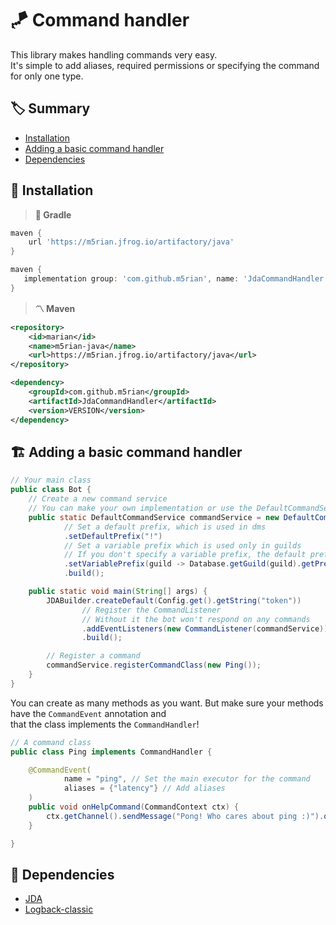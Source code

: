 # 🪁 Command handler
This library makes handling commands very easy.  
It's simple to add aliases, required permissions or specifying the command for only one type.

## 🏷 Summary
* [Installation](#-installation)
* [Adding a basic command handler](#%EF%B8%8F-adding-a-basic-command-handler)
* [Dependencies](#-dependencies)

## 📀 Installation
> **🐘 Gradle**
```gradle
maven {
    url 'https://m5rian.jfrog.io/artifactory/java'
}
```
```gradle
maven {
   implementation group: 'com.github.m5rian', name: 'JdaCommandHandler', version: 'VERSION'
}
```


> **〽 Maven**
```xml
<repository>
    <id>marian</id>
    <name>m5rian-java</name>
    <url>https://m5rian.jfrog.io/artifactory/java</url>
</repository>
```
```xml
<dependency>
    <groupId>com.github.m5rian</groupId>
    <artifactId>JdaCommandHandler</artifactId>
    <version>VERSION</version>
</dependency>
```

## 🏗️ Adding a basic command handler
```java
// Your main class
public class Bot {
    // Create a new command service
    // You can make your own implementation or use the DefaultCommandService
    public static DefaultCommandService commandService = new DefaultCommandServiceBuilder()
            // Set a default prefix, which is used in dms
            .setDefaultPrefix("!")
            // Set a variable prefix which is used only in guilds
            // If you don't specify a variable prefix, the default prefix will be used instead
            .setVariablePrefix(guild -> Database.getGuild(guild).getPrefix())
            .build();

    public static void main(String[] args) {
        JDABuilder.createDefault(Config.get().getString("token"))
                // Register the CommandListener
                // Without it the bot won't respond on any commands
                .addEventListeners(new CommandListener(commandService))
                .build();

        // Register a command
        commandService.registerCommandClass(new Ping());
    }
}
```
You can create as many methods as you want. But make sure your methods have the `CommandEvent` annotation and  
that the class implements the `CommandHandler`!
```java
// A command class
public class Ping implements CommandHandler {

    @CommandEvent(
            name = "ping", // Set the main executor for the command
            aliases = {"latency"} // Add aliases
    )
    public void onHelpCommand(CommandContext ctx) {
        ctx.getChannel().sendMessage("Pong! Who cares about ping :)").queue(); // Send response
    }

}
```

## 📌 Dependencies
* [JDA](https://github.com/DV8FromTheWorld/JDA)
* [Logback-classic](http://logback.qos.ch/)